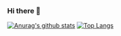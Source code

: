 ### Hi there 👋
[![Anurag's github stats](https://github-readme-stats.vercel.app/api?username=qiushangzhe)](https://github.com/anuraghazra/github-readme-stats)
[![Top Langs](https://github-readme-stats.vercel.app/api/top-langs/?username=qiushangzhe)](https://github.com/anuraghazra/github-readme-stats)

<!--
**qiushangzhe/qiushangzhe** is a ✨ _special_ ✨ repository because its `README.md` (this file) appears on your GitHub profile.

Here are some ideas to get you started:

- 🔭 I’m currently working on ...
- 🌱 I’m currently learning ...
- 👯 I’m looking to collaborate on ...
- 🤔 I’m looking for help with ...
- 💬 Ask me about ...
- 📫 How to reach me: ...
- 😄 Pronouns: ...
- ⚡ Fun fact: ...
-->




